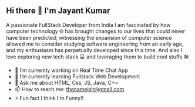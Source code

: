 ## Hi there 👋 I'm Jayant Kumar

A passionate FullStack Developer from India
I am fascinated by how computer technology 🌐 has brought changes to our 
lives that could never have been predicted; witnessing the expansion of 
computer science allowed me to consider studying software engineering from 
an early age, and my enthusiasm has perpetually developed since this time. And also I love exploring new tech stack 💻 and leveraging them to build cool stuffs 🛠️

- 🔭 I’m currently working on Real Time Chat App
- 🌱 I’m currently learning Fullstack Web Development
- 💬 Ask me about HTML, Css, JS, Java, C+=
- 📫 How to reach me: thenameisjt@gmail.com
- ⚡ Fun fact I think I'm Funny!!

